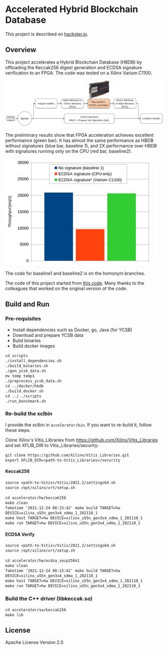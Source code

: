 # Accelerated Hybrid Blockchain Database

This project is described on [hackster.io](https://www.hackster.io/dumiloghin/hybrid-blockchain-database-system-with-xilinx-varium-c1100-25441e).

## Overview

This project accelerates a Hybrid Blockchain Database (HBDB) by offloading the Keccak256 digest 
generation and ECDSA signature verification to an FPGA. The code was tested on a Xilinx Varium C1100.

![Approach Diagram](res/diagram.png?raw=true "Approach Diagram")

The preliminary results show that FPGA acceleration achieves excellent performance (green bar). 
It has almost the same performance as HBDB without signatures (blue bar, baseline 1), and 2X performance 
over HBDB with signatures running only on the CPU (red bar, baseline2).

![Results](res/results.png?raw=true "Results")

The code for baseline1 and baseline2 is on the homonym branches.

The code of this project started from [this code](https://github.com/nusdbsystem/Hybrid-Blockchain-Database-Systems). Many thanks to the colleagues that worked on the original version of the code.

## Build and Run

### Pre-requisites

- Install dependencies such as Docker, go, Java (for YCSB)
- Download and prepare YCSB data
- Build binaries
- Build docker images

```
cd scripts
./install_dependencies.sh
./build_binaries.sh
./gen_ycsb_data.sh 
mv temp temp1
./preprocess_ycsb_data.sh
cd ../docker/hbdb
./build_docker.sh
cd ../../scripts
./run_benchmark.sh
```

### Re-build the xclbin

I provide the xclbin in ``accelerator/bin``. If you want to re-build it, follow these steps.

Clone Xilinx's Vitis_Libraries from https://github.com/Xilinx/Vitis_Libraries and set XFLIB_DIR 
to Vitis_Libraries/security:

```
git clone https://github.com/Xilinx/Vitis_Libraries.git
export XFLIB_DIR=<path-to-Vitis_Libraries>/security
```

#### Keccak256

```
source <path-to-Vitis>/Vitis/2021.2/settings64.sh
source /opt/xilinx/xrt/setup.sh

cd accelerator/hw/keccak256
make clean
faketime '2021-12-24 08:15:42' make build TARGET=hw DEVICE=xilinx_u55n_gen3x4_xdma_1_202110_1
make host TARGET=hw DEVICE=xilinx_u55n_gen3x4_xdma_1_202110_1
make run TARGET=hw DEVICE=xilinx_u55n_gen3x4_xdma_1_202110_1
```

#### ECDSA Verify

```
source <path-to-Vitis>/Vitis/2021.2/settings64.sh
source /opt/xilinx/xrt/setup.sh

cd accelerator/hw/ecdsa_secp256k1
make clean
faketime '2021-12-24 08:15:42' make build TARGET=hw DEVICE=xilinx_u55n_gen3x4_xdma_1_202110_1
make host TARGET=hw DEVICE=xilinx_u55n_gen3x4_xdma_1_202110_1
make run TARGET=hw DEVICE=xilinx_u55n_gen3x4_xdma_1_202110_1
```

### Build the C++ driver (libkeccak.so)

```
cd accelerator/sw/keccak256
make lib
```

## License

Apache License Version 2.0
